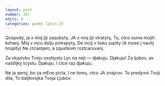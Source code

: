 ```yaml
---
layout: post
number: 357
edits: 9
categories: poems latin_25
---
```


Qospody, ja x miq jiji zaqubyty,
JA x miq jiji vtratyty,
Tu, ctco suma mojih kohanj.
Miq v incu dolju potrapyty,
De incij v lixku sopity
(A moxe j navitj hropity)
Ne ctcastjam, a zqustkom roztcaruvanj.

Za vkazivku Tvoju osobystu 
Lyc na neji — djakuju. Djakuju!
Za ljubov, ax nastiljky tcystu.
Djakuju. I ctce raz djakuju. 

Ne ja qeroj, bo za mEne picla,
I ne tomu, ctco JA znajcov. 
To predyvni Tvoji dila,
To batjkivsjka Tvoja Ljubov.
